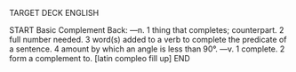 TARGET DECK
ENGLISH

START
Basic
Complement
Back: —n. 1 thing that completes; counterpart. 2 full number needed. 3 word(s) added to a verb to complete the predicate of a sentence. 4 amount by which an angle is less than 90°. —v. 1 complete. 2 form a complement to. [latin compleo fill up]
END
